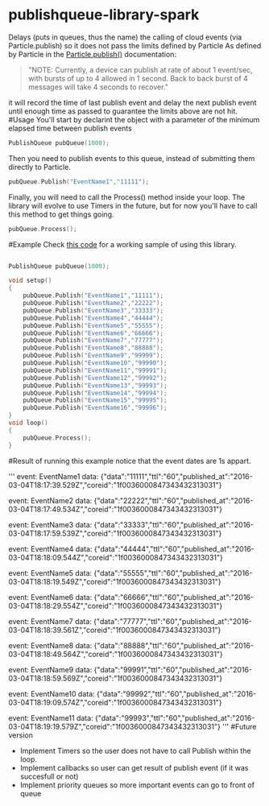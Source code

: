 # publishqueue-library-spark
Delays (puts in queues, thus the name) the calling of cloud events (via Particle.publish) so it does not pass the limits defined by Particle
  As defined by Particle in the [Particle.publish()](https://docs.particle.io/reference/firmware/photon/#particle-publish-) documentation: 

>"NOTE: Currently, a device can publish at rate of about 1 event/sec, with bursts of up to 4 allowed in 1 second. Back to back burst of 4 messages will take 4 seconds to recover."

it will record the time of last publish event and delay the next publish event until enough time as passed to guarantee the limits above are not hit.
#Usage
You'll start by declarint the object with a parameter of the minimum elapsed time between publish events
```c++
PublishQueue pubQueue(1000);
```
Then you need to publish events to this queue, instead of submitting them directly to Particle. 
```c++
pubQueue.Publish("EventName1","11111");
```
Finally, you will need to call the Process() method inside your loop. The library will evolve to use Timers in the future, but for now you'll have to call this method to get things going.
```c++
pubQueue.Process();
```

#Example
Check [this code](https://github.com/tiagonmas/publishqueue-library-spark/tree/master/firmware/examples) for a working sample of using this library.

```c++

PublishQueue pubQueue(1000);

void setup()
{
    pubQueue.Publish("EventName1","11111");
    pubQueue.Publish("EventName2","22222");
    pubQueue.Publish("EventName3","33333");
    pubQueue.Publish("EventName4","44444");
    pubQueue.Publish("EventName5","55555");
    pubQueue.Publish("EventName6","66666");
    pubQueue.Publish("EventName7","77777");
    pubQueue.Publish("EventName8","88888");
    pubQueue.Publish("EventName9","99999");
    pubQueue.Publish("EventName10","99990");
    pubQueue.Publish("EventName11","99991");
    pubQueue.Publish("EventName12","99992");
    pubQueue.Publish("EventName13","99993");
    pubQueue.Publish("EventName14","99994");
    pubQueue.Publish("EventName15","99995");
    pubQueue.Publish("EventName16","99996");
}   
void loop()
{
    pubQueue.Process();
}
```


#Result of running this example
notice that the event dates are 1s appart.

'''
event: EventName1
data: {"data":"11111","ttl":"60","published_at":"2016-03-04T18:17:39.529Z","coreid":"1f0036000847343432313031"}

event: EventName2
data: {"data":"22222","ttl":"60","published_at":"2016-03-04T18:17:49.534Z","coreid":"1f0036000847343432313031"}


event: EventName3
data: {"data":"33333","ttl":"60","published_at":"2016-03-04T18:17:59.539Z","coreid":"1f0036000847343432313031"}

event: EventName4
data: {"data":"44444","ttl":"60","published_at":"2016-03-04T18:18:09.544Z","coreid":"1f0036000847343432313031"}

event: EventName5
data: {"data":"55555","ttl":"60","published_at":"2016-03-04T18:18:19.549Z","coreid":"1f0036000847343432313031"}


event: EventName6
data: {"data":"66666","ttl":"60","published_at":"2016-03-04T18:18:29.554Z","coreid":"1f0036000847343432313031"}

event: EventName7
data: {"data":"77777","ttl":"60","published_at":"2016-03-04T18:18:39.561Z","coreid":"1f0036000847343432313031"}

event: EventName8
data: {"data":"88888","ttl":"60","published_at":"2016-03-04T18:18:49.564Z","coreid":"1f0036000847343432313031"}


event: EventName9
data: {"data":"99991","ttl":"60","published_at":"2016-03-04T18:18:59.569Z","coreid":"1f0036000847343432313031"}

event: EventName10
data: {"data":"99992","ttl":"60","published_at":"2016-03-04T18:19:09.574Z","coreid":"1f0036000847343432313031"}

event: EventName11
data: {"data":"99993","ttl":"60","published_at":"2016-03-04T18:19:19.579Z","coreid":"1f0036000847343432313031"}
'''
#Future version
* Implement Timers so the user does not have to call Publish within the loop.
* Implement callbacks so user can get result of publish event (if it was succesfull or not)
* Implement priority queues so more important events can go to front of queue
